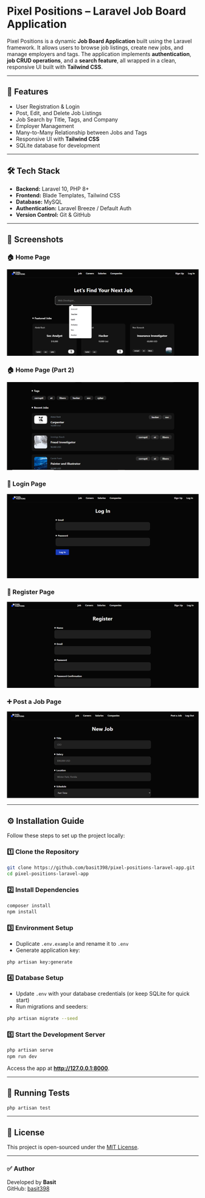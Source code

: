 # Pixel Positions – Laravel Job Board Application

Pixel Positions is a dynamic **Job Board Application** built using the Laravel framework. It allows users to browse job listings, create new jobs, and manage employers and tags. The application implements **authentication**, **job CRUD operations**, and a **search feature**, all wrapped in a clean, responsive UI built with **Tailwind CSS**.

---

## 🚀 Features
- User Registration & Login
- Post, Edit, and Delete Job Listings
- Job Search by Title, Tags, and Company
- Employer Management
- Many-to-Many Relationship between Jobs and Tags
- Responsive UI with **Tailwind CSS**
- SQLite database for development

---

## 🛠️ Tech Stack
- **Backend:** Laravel 10, PHP 8+
- **Frontend:** Blade Templates, Tailwind CSS
- **Database:**  MySQL
- **Authentication:** Laravel Breeze / Default Auth
- **Version Control:** Git & GitHub

---

## 📸 Screenshots

### 🏠 Home Page
![Home](screenshots/Home.png)

### 🏠 Home Page (Part 2)
![Home Part 2](screenshots/Home-part-2.png)

### 🔐 Login Page
![Login](screenshots/Login.png)

### 📝 Register Page
![Register](screenshots/Register.png)

### ➕ Post a Job Page
![Post Job](screenshots/post-job.png)

---

## ⚙️ Installation Guide

Follow these steps to set up the project locally:

### 1️⃣ Clone the Repository
```bash
git clone https://github.com/basit398/pixel-positions-laravel-app.git
cd pixel-positions-laravel-app
```

### 2️⃣ Install Dependencies
```bash
composer install
npm install
```

### 3️⃣ Environment Setup
- Duplicate `.env.example` and rename it to `.env`
- Generate application key:
```bash
php artisan key:generate
```

### 4️⃣ Database Setup
- Update `.env` with your database credentials (or keep SQLite for quick start)
- Run migrations and seeders:
```bash
php artisan migrate --seed
```

### 5️⃣ Start the Development Server
```bash
php artisan serve
npm run dev
```
Access the app at **http://127.0.0.1:8000**.

---

## 🧪 Running Tests
```bash
php artisan test
```

---

## 📜 License
This project is open-sourced under the [MIT License](https://opensource.org/licenses/MIT).

---

### ✅ Author
Developed by **Basit**  
GitHub: [basit398](https://github.com/basit398)
